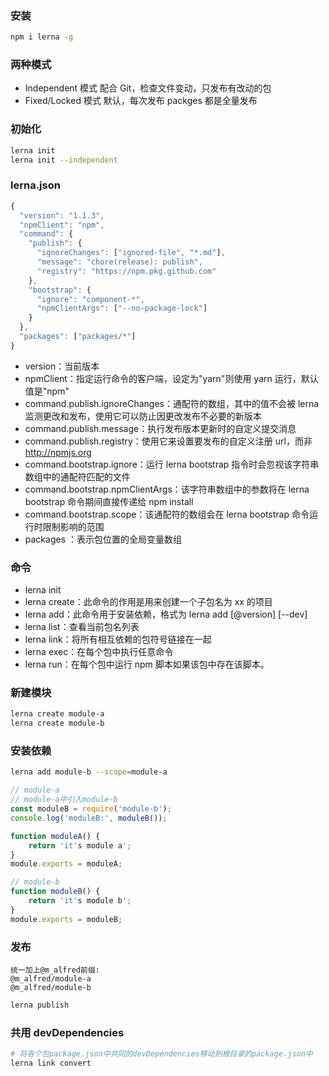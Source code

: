 ### 安装

```bash
npm i lerna -g
```

### 两种模式

- Independent 模式 配合 Git，检查文件变动，只发布有改动的包
- Fixed/Locked 模式 默认，每次发布 packges 都是全量发布

### 初始化

```bash
lerna init
lerna init --independent
```

### lerna.json

```js
{
  "version": "1.1.3",
  "npmClient": "npm",
  "command": {
    "publish": {
      "ignoreChanges": ["ignored-file", "*.md"],
      "message": "chore(release): publish",
      "registry": "https://npm.pkg.github.com"
    },
    "bootstrap": {
      "ignore": "component-*",
      "npmClientArgs": ["--no-package-lock"]
    }
  },
  "packages": ["packages/*"]
}
```

- version：当前版本
- npmClient：指定运行命令的客户端，设定为"yarn"则使用 yarn 运行，默认值是"npm"
- command.publish.ignoreChanges：通配符的数组，其中的值不会被 lerna 监测更改和发布，使用它可以防止因更改发布不必要的新版本
- command.publish.message：执行发布版本更新时的自定义提交消息
- command.publish.registry：使用它来设置要发布的自定义注册 url，而非 http://npmjs.org
- command.bootstrap.ignore：运行 lerna bootstrap 指令时会忽视该字符串数组中的通配符匹配的文件
- command.bootstrap.npmClientArgs：该字符串数组中的参数将在 lerna bootstrap 命令期间直接传递给 npm install
- command.bootstrap.scope：该通配符的数组会在 lerna bootstrap 命令运行时限制影响的范围
- packages ：表示包位置的全局变量数组

### 命令

- lerna init
- lerna create：此命令的作用是用来创建一个子包名为 xx 的项目
- lerna add：此命令用于安装依赖，格式为 lerna add [@version] [--dev]
- lerna list：查看当前包名列表
- lerna link：将所有相互依赖的包符号链接在一起
- lerna exec：在每个包中执行任意命令
- lerna run：在每个包中运行 npm 脚本如果该包中存在该脚本。

### 新建模块

```bash
lerna create module-a
lerna create module-b
```

### 安装依赖

```bash
lerna add module-b --scope=module-a
```

```js
// module-a
// module-a中引入module-b
const moduleB = require('module-b');
console.log('moduleB:', moduleB());

function moduleA() {
    return 'it's module a';
}
module.exports = moduleA;
```

```js
// module-b
function moduleB() {
    return 'it's module b';
}
module.exports = moduleB;
```

### 发布

```
统一加上@m_alfred前缀:
@m_alfred/module-a
@m_alfred/module-b
```

```bash
lerna publish
```

### 共用 devDependencies

```bash
# 将各个包package.json中共同的devDependencies移动到根目录的package.json中
lerna link convert
```
